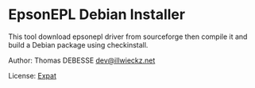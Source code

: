 EpsonEPL Debian Installer
=========================

This tool download epsonepl driver from sourceforge then compile it and build a Debian package using checkinstall.

Author: Thomas DEBESSE <dev@illwieckz.net>

License: [Expat](LICENSE.md)
